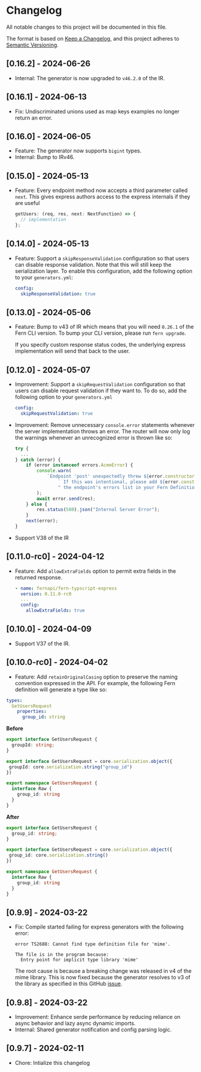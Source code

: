 # Changelog

All notable changes to this project will be documented in this file.

The format is based on [Keep a Changelog](https://keepachangelog.com/en/1.0.0/),
and this project adheres to [Semantic Versioning](https://semver.org/spec/v2.0.0.html).

## [0.16.2] - 2024-06-26

- Internal: The generator is now upgraded to `v46.2.0` of the IR. 

## [0.16.1] - 2024-06-13

- Fix: Undiscriminated unions used as map keys examples no longer return an error.

## [0.16.0] - 2024-06-05

- Feature: The generator now supports `bigint` types.
- Internal: Bump to IRv46.

## [0.15.0] - 2024-05-13

- Feature: Every endpoint method now accepts a third parameter called `next`. This gives
  express authors access to the express internals if they are useful

  ```ts
  getUsers: (req, res, next: NextFunction) => {
    // implementation
  };
  ```

## [0.14.0] - 2024-05-13

- Feature: Support a `skipResponseValidation` configuration so that users can disable
  response validation. Note that this will still keep the serialization layer. To enable
  this configuration, add the following option to your `generators.yml`:

  ```yaml
  config:
    skipResponseValidation: true
  ```

## [0.13.0] - 2024-05-06

- Feature: Bump to v43 of IR which means that you will need `0.26.1` of the Fern CLI version. To bump your
  CLI version, please run `fern upgrade`.

  If you specify custom response status codes, the underlying express implementation will send that back
  to the user.

## [0.12.0] - 2024-05-07

- Improvement: Support a `skipRequestValidation` configuration so that users can disable
  request validation if they want to. To do so, add the following option to your
  `generators.yml`

  ```yaml
  config:
    skipRequestValidation: true
  ```

- Improvement: Remove unnecessary `console.error` statements whenever the server implementation
  throws an error. The router will now only log the warnings whenever an unrecognized error is
  thrown like so:

  ```ts
  try {
    ...
  } catch (error) {
      if (error instanceof errors.AcmeError) {
          console.warn(
              `Endpoint 'post' unexpectedly threw ${error.constructor.name}.` +
                  ` If this was intentional, please add ${error.constructor.name} to` +
                  " the endpoint's errors list in your Fern Definition."
          );
          await error.send(res);
      } else {
          res.status(500).json("Internal Server Error");
      }
      next(error);
  }
  ```

- Support V38 of the IR

## [0.11.0-rc0] - 2024-04-12

- Feature: Add `allowExtraFields` option to permit extra fields in the returned response.

  ```yaml
  - name: fernapi/fern-typscript-express
    version: 0.11.0-rc0
    ...
    config:
      allowExtraFields: true
  ```

## [0.10.0] - 2024-04-09

- Support V37 of the IR.

## [0.10.0-rc0] - 2024-04-02

- Feature: Add `retainOriginalCasing` option to preserve the naming convention expressed in the API.
  For example, the following Fern definition will generate a type like so:

```yaml
types:
  GetUsersRequest
    properties:
      group_id: string
```

**Before**

```typescript
export interface GetUsersRequest {
  groupId: string;
}

export interface GetUsersRequest = core.serialization.object({
 groupId: core.serialization.string("group_id")
})

export namespace GetUsersRequest {
  interface Raw {
    group_id: string
  }
}
```

**After**

```typescript
export interface GetUsersRequest {
  group_id: string;
}

export interface GetUsersRequest = core.serialization.object({
 group_id: core.serialization.string()
})

export namespace GetUsersRequest {
  interface Raw {
    group_id: string
  }
}
```

## [0.9.9] - 2024-03-22

- Fix: Compile started failing for express generators with the following error:

  ```
  error TS2688: Cannot find type definition file for 'mime'.

  The file is in the program because:
    Entry point for implicit type library 'mime'
  ```

  The root cause is because a breaking change was released in v4 of the mime library.
  This is now fixed because the generator resolves to v3 of the library as
  specified in this GitHub [issue](https://github.com/firebase/firebase-admin-node/issues/2512).

## [0.9.8] - 2024-03-22

- Improvement: Enhance serde performance by reducing reliance on async behavior and lazy async dynamic imports.
- Internal: Shared generator notification and config parsing logic.

## [0.9.7] - 2024-02-11

- Chore: Intialize this changelog
